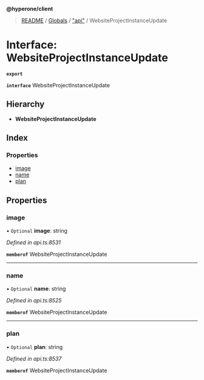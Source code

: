 **@hyperone/client**

> [README](../README.md) / [Globals](../globals.md) / ["api"](../modules/_api_.md) / WebsiteProjectInstanceUpdate

# Interface: WebsiteProjectInstanceUpdate

**`export`** 

**`interface`** WebsiteProjectInstanceUpdate

## Hierarchy

* **WebsiteProjectInstanceUpdate**

## Index

### Properties

* [image](_api_.websiteprojectinstanceupdate.md#image)
* [name](_api_.websiteprojectinstanceupdate.md#name)
* [plan](_api_.websiteprojectinstanceupdate.md#plan)

## Properties

### image

• `Optional` **image**: string

*Defined in api.ts:8531*

**`memberof`** WebsiteProjectInstanceUpdate

___

### name

• `Optional` **name**: string

*Defined in api.ts:8525*

**`memberof`** WebsiteProjectInstanceUpdate

___

### plan

• `Optional` **plan**: string

*Defined in api.ts:8537*

**`memberof`** WebsiteProjectInstanceUpdate
